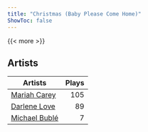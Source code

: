 ```yaml
---
title: "Christmas (Baby Please Come Home)"
ShowToc: false
---
```


{{< more >}}

## Artists
Artists | Plays 
----- | -----: 
[Mariah Carey](/artists/mariah-carey-31885) | 105
[Darlene Love](/artists/darlene-love-118320) | 89
[Michael Bublé](/artists/michael-buble-58319) | 7

